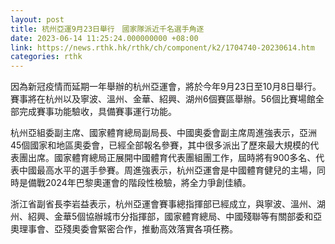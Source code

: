 ```yaml
---
layout: post
title: 杭州亞運9月23日舉行　國家隊派近千名選手角逐
date: 2023-06-14 11:25:24.000000000 +08:00
link: https://news.rthk.hk/rthk/ch/component/k2/1704740-20230614.htm
categories: rthk
---
```


因為新冠疫情而延期一年舉辦的杭州亞運會，將於今年9月23日至10月8日舉行。賽事將在杭州以及寧波、溫州、金華、紹興、湖州6個賽區舉辦。56個比賽場館全部完成賽事功能驗收，具備賽事運行功能。

杭州亞組委副主席、國家體育總局副局長、中國奧委會副主席周進強表示，亞洲45個國家和地區奧委會，已經全部報名參賽，其中很多派出了歷來最大規模的代表團出席。國家體育總局正展開中國體育代表團組團工作，屆時將有900多名、代表中國最高水平的選手參賽。周進強表示，杭州亞運會是中國體育健兒的主場，同時是備戰2024年巴黎奧運會的階段性檢驗，將全力爭創佳績。

浙江省副省長李岩益表示，杭州亞運會賽事總指揮部已經成立，與寧波、溫州、湖州、紹興、金華5個協辦城市分指揮部，國家體育總局、中國殘聯等有關部委和亞奧理事會、亞殘奧委會緊密合作，推動高效落實各項任務。

